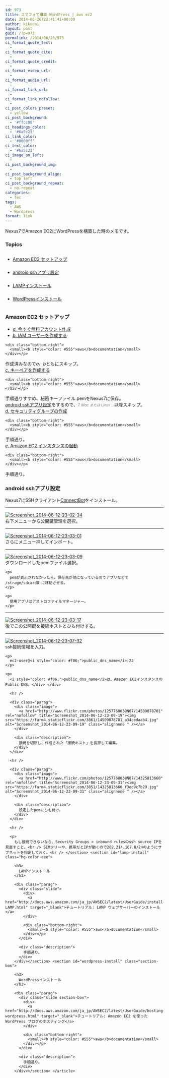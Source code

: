 ```yaml
---
id: 973
title: スマフォで構築 WordPress | aws ec2
date: 2014-06-26T22:41:41+00:00
author: kikudai
layout: post
guid: /?p=973
permalink: /2014/06/26/973
ci_format_quote_text:
  - 
ci_format_quote_cite:
  - 
ci_format_quote_credit:
  - 
ci_format_video_url:
  - 
ci_format_audio_url:
  - 
ci_format_link_url:
  - 
ci_format_link_nofollow:
  - 
ci_post_colors_preset:
  - yellow
ci_post_background:
  - '#ffcc00'
ci_headings_color:
  - '#6a5c23'
ci_link_color:
  - '#0000ff'
ci_text_color:
  - '#6a5c23'
ci_image_on_left:
  - 
ci_post_background_img:
  - 
ci_post_background_align:
  - top left
ci_post_background_repeat:
  - no-repeat
categories:
  - Tec
tags:
  - AWS
  - Wordpress
format: link
---
```

<article id="kikudai">Nexus7でAmazon EC2にWordPressを構築した時のメモです。
  
<!--more--></p> <nav> 

### Topics

<ul style="line-height: 3;">
  <li>
    <a href="#amazon-ec2-setup">Amazon EC2 セットアップ</a>
  </li>
  <li>
    <a href="#android-ssh">android sshアプリ設定</a>
  </li>
  <li>
    <a href="#lamp-install">LAMPインストール</a>
  </li>
  <li>
    <a href="#wordpress-install">WordPressインストール</a>
  </li>
</ul></nav> <section id="amazon-ec2-setup" class="bg-color-eee"> 

### Amazon EC2 セットアップ

<div class="parag">
  <div class="slide">
    <ul class="none-list">
      <li>
        <a href="http://docs.aws.amazon.com/ja_jp/AWSEC2/latest/UserGuide/get-set-up-for-amazon-ec2.html#create-a-base-security-group" target="blank"><i>a.</i> 今すぐ無料アカウント作成</a>
      </li>
      <li>
        <a href="http://docs.aws.amazon.com/ja_jp/AWSEC2/latest/UserGuide/get-set-up-for-amazon-ec2.html#create-an-iam-user" target="blank"><i>b.</i> IAM ユーザーを作成する</a>
      </li>
    </ul>
    
    <div class="bottom-right">
      <small><b style="color: #555">aws</b>documentation</small>
    </div></p>
  </div>
  
  <div class="description">
    作成済みなので<i>a</i>、<i>b</i>ともにスキップ。
  </div>
</div>

<div class="parag">
  <div class="slide">
    <div>
      <a href="http://docs.aws.amazon.com/ja_jp/AWSEC2/latest/UserGuide/get-set-up-for-amazon-ec2.html#create-a-key-pair" target="_blank"><i>c.</i> キーペアを作成する</a>
    </div>
    
    <div class="bottom-right">
      <small><b style="color: #555">aws</b>documentation</small>
    </div></p>
  </div>
  
  <div class="description">
    手順通りすすめ、秘密キーファイル.pemをNexus7に保存。<br /><a href="#android-ssh">android sshアプリ設定</a>をするので、<i style="color: gray; font-size: 80%;">7. Mac または Linux &#8230;</i>以降スキップ。
  </div>
</div>

<div class="parag">
  <div class="slide">
    <div>
      <a href="http://docs.aws.amazon.com/ja_jp/AWSEC2/latest/UserGuide/get-set-up-for-amazon-ec2.html#create-a-base-security-group" target="_blank"><i>d.</i> セキュリティグループの作成</a>
    </div>
    
    <div class="bottom-right">
      <small><b style="color: #555">aws</b>documentation</small>
    </div></p>
  </div>
  
  <div class="description">
    手順通り。
  </div>
</div>

<div class="parag">
  <div class="slide">
    <div>
      <a href="http://docs.aws.amazon.com/ja_jp/AWSEC2/latest/UserGuide/ec2-launch-instance_linux.html" target="_blank"><i>e.</i> Amazon EC2 インスタンスの起動</a>
    </div>
    
    <div class="bottom-right">
      <small><b style="color: #555">aws</b>documentation</small>
    </div></p>
  </div>
  
  <div class="description">
    手順通り。
  </div>
</div></section> <section id="android-ssh" class="section-box"> 

### android sshアプリ設定

Nexus7にSSHクライアント<a href="https://play.google.com/store/apps/details?id=org.connectbot&hl=ja" target="_blank">ConnectBot</a>をインストール。

* * *

<div class="parag">
  <div class="image">
    <a href="http://www.flickr.com/photos/125776803@N07/14325798930" rel="nofollow" title="Screenshot_2014-06-12-23-02-34"><img src="https://farm6.staticflickr.com/5526/14325798930_547214b117.jpg" alt="Screenshot_2014-06-12-23-02-34" class="alignnone " /></a>
  </div>
  
  <div class="description">
    右下メニューから公開鍵管理を選択。
  </div>
</div>

* * *

<div class="parag">
  <div class="image">
    <a href="http://www.flickr.com/photos/125776803@N07/14489357226" rel="nofollow" title="Screenshot_2014-06-12-23-03-01"><img src="https://farm6.staticflickr.com/5503/14489357226_1135155ce0.jpg" alt="Screenshot_2014-06-12-23-03-01" class="alignnone " /></a>
  </div>
  
  <div class="description">
    さらにメニュー押してインポート。
  </div>
</div>

* * *

<div class="parag">
  <div class="image">
    <a href="http://www.flickr.com/photos/125776803@N07/14512461175" rel="nofollow" title="Screenshot_2014-06-12-23-03-09"><img src="https://farm4.staticflickr.com/3911/14512461175_b3c113560c.jpg" alt="Screenshot_2014-06-12-23-03-09" class="alignnone " /></a>
  </div>
  
  <div class="description">
    ダウンロードしたpemファイル選択。</p> 
    
    <p>
      pemが表示されなかったら、保存先が他になっているのでアプリなどで /strage/sdcard0 に移動させる。
    </p>
    
    <p>
      使用アプリはアストロファイルマネージャー。
    </p>
  </div>
</div>

* * *

<div class="parag">
  <div class="image">
    <a href="http://www.flickr.com/photos/125776803@N07/14509077201" rel="nofollow" title="Screenshot_2014-06-12-23-03-17"><img src="https://farm4.staticflickr.com/3913/14509077201_45e717b183.jpg" alt="Screenshot_2014-06-12-23-03-17" class="alignnone " /></a>
  </div>
  
  <div class="description">
    後でこの公開鍵を接続ホストとひも付けする。
  </div>
</div>

* * *

<div class="parag">
  <div class="image">
    <a href="http://www.flickr.com/photos/125776803@N07/14511088334" rel="nofollow" title="Screenshot_2014-06-12-23-07-32"><img src="https://farm3.staticflickr.com/2940/14511088334_6ecff1e80e.jpg" alt="Screenshot_2014-06-12-23-07-32" class="alignnone " /></a>
  </div>
  
  <div class="description">
    ssh接続情報を入力。</p> 
    
    <p>
      ec2-user@<i style="color: #f06;">public_dns_name</i>:22
    </p>
    
    <p>
      <i style="color: #f06;">public_dns_name</i>は、Amazon EC2インスタンスのPublic DNS。</div> </div> 
      
      <hr />
      
      <div class="parag">
        <div class="image">
          <a href="http://www.flickr.com/photos/125776803@N07/14509078701" rel="nofollow" title="Screenshot_2014-06-12-23-09-19"><img src="https://farm4.staticflickr.com/3861/14509078701_a34cedaab4.jpg" alt="Screenshot_2014-06-12-23-09-19" class="alignnone " /></a>
        </div>
        
        <div class="description">
          接続を切断し、作成された「接続ホスト」を長押して編集。
        </div>
      </div>
      
      <hr />
      
      <div class="parag">
        <div class="image">
          <a href="http://www.flickr.com/photos/125776803@N07/14325813660" rel="nofollow" title="Screenshot_2014-06-12-23-09-31"><img src="https://farm4.staticflickr.com/3851/14325813660_f3ed9c7b29.jpg" alt="Screenshot_2014-06-12-23-09-31" class="alignnone " /></a>
        </div>
        
        <div class="description">
          設定したpemにひも付け。
        </div>
      </div>
      
      <hr />
      
      <p>
        もし接続できないなら、Security Groups > inbound rulesのssh source IPを見直すこと。<br /> SIMフリーや、携帯だとIPが動くので202.214.167.0/24のようにサブネットを指定しておく。<br /> </section> <section id="lamp-install" class="bg-color-eee"> 
        
        <h3>
          LAMPインストール
        </h3>
        
        <div class="parag">
          <div class="slide">
            <div>
              <a href="http://docs.aws.amazon.com/ja_jp/AWSEC2/latest/UserGuide/install-LAMP.html" target="_blank">チュートリアル: LAMP ウェブサーバーのインストール</a>
            </div>
            
            <div class="bottom-right">
              <small><b style="color: #555">aws</b>documentation</small>
            </div></p>
          </div>
          
          <div class="description">
            手順通り。
          </div>
        </div></section> <section id="wordpress-install" class="section-box"> 
        
        <h3>
          WordPressインストール
        </h3>
        
        <div class="parag">
          <div class="slide section-box">
            <div>
              <a href="http://docs.aws.amazon.com/ja_jp/AWSEC2/latest/UserGuide/hosting-wordpress.html" target="_blank">チュートリアル: Amazon EC2 を使った WordPress ブログのホスティング</a>
            </div>
            
            <div class="bottom-right">
              <small><b style="color: #555">aws</b>documentation</small>
            </div></p>
          </div>
          
          <div class="description">
            手順通り。
          </div>
        </div></section> </article>